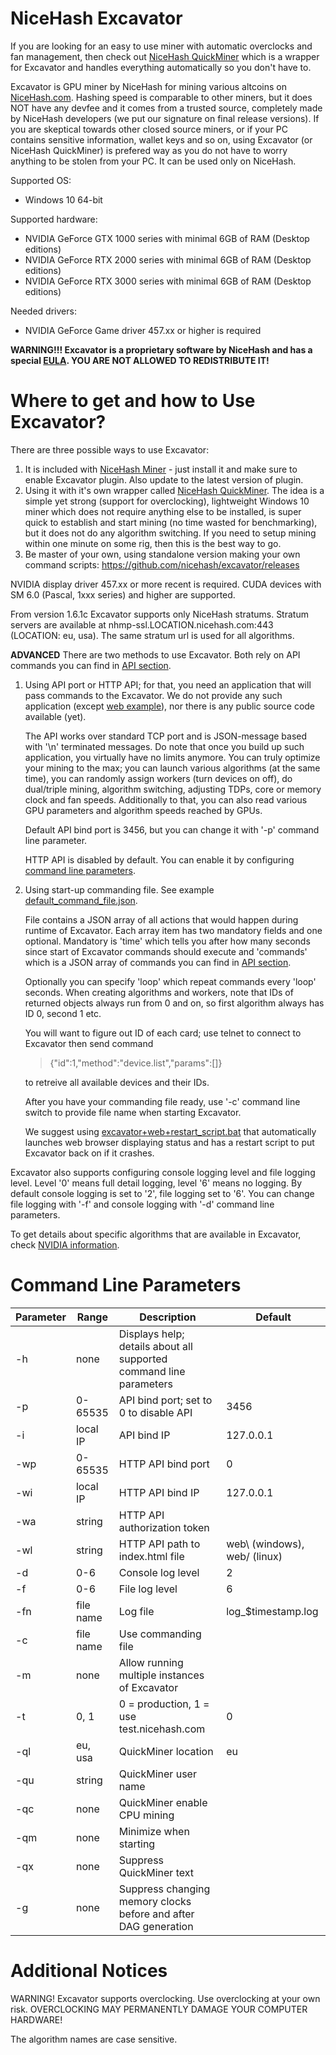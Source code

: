 # NiceHash Excavator

If you are looking for an easy to use miner with automatic overclocks and fan management, then check out [NiceHash QuickMiner](https://github.com/nicehash/NiceHashQuickMiner) which is a wrapper for Excavator and handles everything automatically so you don't have to.

Excavator is GPU miner by NiceHash for mining various altcoins on [NiceHash.com](https://www.nicehash.com). Hashing speed is comparable to other miners, but it does NOT have any devfee and it comes from a trusted source, completely made by NiceHash developers (we put our signature on final release versions). If you are skeptical towards other closed source miners, or if your PC contains sensitive information, wallet keys and so on, using Excavator (or NiceHash QuickMiner) is prefered way as you do not have to worry anything to be stolen from your PC. It can be used only on NiceHash.

Supported OS:
- Windows 10 64-bit

Supported hardware:
- NVIDIA GeForce GTX 1000 series with minimal 6GB of RAM (Desktop editions)
- NVIDIA GeForce RTX 2000 series with minimal 6GB of RAM (Desktop editions)
- NVIDIA GeForce RTX 3000 series with minimal 6GB of RAM (Desktop editions)

Needed drivers:
- NVIDIA GeForce Game driver 457.xx or higher is required

**WARNING!!! Excavator is a proprietary software by NiceHash and has a special [EULA](excavator-EULA.txt).
YOU ARE NOT ALLOWED TO REDISTRIBUTE IT!**

# Where to get and how to Use Excavator?

There are three possible ways to use Excavator:
1. It is included with [NiceHash Miner](https://www.github.com/nicehash/NiceHashMiner) - just install it and make sure to enable Excavator plugin. Also update to the latest version of plugin.
2. Using it with it's own wrapper called [NiceHash QuickMiner](https://github.com/nicehash/NiceHashQuickMiner). The idea is a simple yet strong (support for overclocking), lightweight Windows 10 miner which does not require anything else to be installed, is super quick to establish and start mining (no time wasted for benchmarking), but it does not do any algorithm switching. If you need to setup mining within one minute on some rig, then this is the best way to go.
3. Be master of your own, using standalone version making your own command scripts: https://github.com/nicehash/excavator/releases

NVIDIA display driver 457.xx or more recent is required. CUDA devices with SM 6.0 (Pascal, 1xxx series) and higher are supported.

From version 1.6.1c Excavator supports only NiceHash stratums. Stratum servers are available at nhmp-ssl.LOCATION.nicehash.com:443 (LOCATION: eu, usa). The same stratum url is used for all algorithms.

**ADVANCED** There are two methods to use Excavator. Both rely on API commands you can find in [API section](/api).

1. Using API port or HTTP API; for that, you need an application that will pass commands to the Excavator. We do not provide any such application (except [web example](/web)), nor there is any public source code available (yet).

   The API works over standard TCP port and is JSON-message based with '\n' terminated messages. Do note that once you build up such application, you virtually have no limits anymore. You can truly optimize your mining to the max; you can launch various algorithms (at the same time), you can randomly assign workers (turn devices on off), do dual/triple mining, algorithm switching, adjusting TDPs, core or memory clock and fan speeds. Additionally to that, you can also read various GPU parameters and algorithm speeds reached by GPUs.

   Default API bind port is 3456, but you can change it with '-p' command line parameter.

   HTTP API is disabled by default. You can enable it by configuring [command line parameters](#cmdline).

2. Using start-up commanding file. See example [default_command_file.json](default_command_file.json).

   File contains a JSON array of all actions that would happen during runtime of Excavator. Each array item has two mandatory fields and one optional. Mandatory is 'time' which tells you after how many seconds since start of Excavator commands should execute and 'commands' which is a JSON array of commands you can find in [API section](/api).

   Optionally you can specify 'loop' which repeat commands every 'loop' seconds. When creating algorithms and workers, note that IDs of returned objects always  run from 0 and on, so first algorithm always has ID 0, second 1 etc.

   You will want to figure out ID of each card; use telnet to connect to Excavator then send command
   > {"id":1,"method":"device.list","params":[]}

   to retreive all available devices and their IDs.

   After you have your commanding file ready, use '-c' command line switch to provide file name when starting Excavator.

   We suggest using [excavator+web+restart_script.bat](excavator+web+restart_script.bat) that automatically launches web browser displaying status and has a restart script to put Excavator back on if it crashes.

Excavator also supports configuring console logging level and file logging level. Level '0' means full detail logging, level '6' means no logging. By default console logging is set to '2', file logging set to '6'. You can change file logging with '-f' and console logging with '-d' command line parameters.

To get details about specific algorithms that are available in Excavator, check [NVIDIA information](/nvidia).

# <a name="cmdline"></a> Command Line Parameters

Parameter | Range | Description | Default
-----------------|----------|----------|---------
-h | none | Displays help; details about all supported command line parameters |
-p | 0-65535 | API bind port; set to 0 to disable API | 3456
-i | local IP | API bind IP | 127.0.0.1
-wp | 0-65535 | HTTP API bind port | 0
-wi | local IP | HTTP API bind IP | 127.0.0.1
-wa | string | HTTP API authorization token |
-wl | string | HTTP API path to index.html file | web\ (windows), web/ (linux)
-d | 0-6 | Console log level | 2
-f | 0-6 | File log level | 6
-fn | file name | Log file | log_$timestamp.log
-c | file name | Use commanding file |
-m | none | Allow running multiple instances of Excavator |
-t | 0, 1 | 0 = production, 1 = use test.nicehash.com | 0
-ql | eu, usa | QuickMiner location | eu
-qu | string | QuickMiner user name |
-qc | none | QuickMiner enable CPU mining |
-qm | none | Minimize when starting |
-qx | none | Suppress QuickMiner text |
-g | none | Suppress changing memory clocks before and after DAG generation |


# Additional Notices

WARNING! Excavator supports overclocking. Use overclocking at your own risk. OVERCLOCKING MAY PERMANENTLY DAMAGE YOUR COMPUTER HARDWARE!

The algorithm names are case sensitive. 
